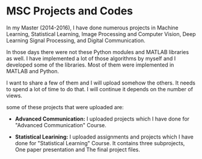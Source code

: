 # MSC Projects and Codes

In my Master (2014-2016), I have done numerous projects in Machine Learning, Statistical Learning, Image Processing and Computer Vision, Deep Learning Signal Processing, and Digital Communication.

In those days there were not these Python modules and MATLAB libraries as well. I have implemented a lot of those algorithms by myself and I developed some of the libraries. Most of them were implemented in MATLAB and Python.

I want to share a few of them and I will upload somehow the others. 
It needs to spend a lot of time to do that. I will continue it depends on the number of views.

some of these projects that were uploaded are:

  - **Advanced Communication:** I uploaded projects which I have done for "Advanced Communication" Course. 

  - **Statistical Learining:** I uploaded assignments and projects which I have done for "Statistical Learning" Course. It contains three subprojects, One paper presentation and The final project files.

